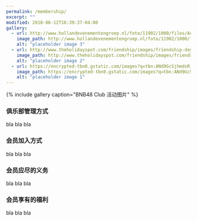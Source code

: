 ```yaml
---
permalink: /membership/
excerpt: ""
modified: 2018-06-12T16:39:37-04:00
gallery:
  - url: http://www.hollandevenementengroep.nl/foto/11902/1000/files/Accent%20Fotos/the_party.jpg
    image_path: http://www.hollandevenementengroep.nl/foto/11902/1000/files/Accent%20Fotos/the_party.jpg
    alt: "placeholder image 3"
  - url: http://www.theholidayspot.com/friendship/images/friendship-day-party-ideas.jpg
    image_path: http://www.theholidayspot.com/friendship/images/friendship-day-party-ideas.jpg
    alt: "placeholder image 2"
  - url: https://encrypted-tbn0.gstatic.com/images?q=tbn:ANd9GcSjhmdsR_D0eLIKyfzTgP5OpEBvFQpFXgrYVNvkyXnXbS7FEel6
    image_path: https://encrypted-tbn0.gstatic.com/images?q=tbn:ANd9GcSjhmdsR_D0eLIKyfzTgP5OpEBvFQpFXgrYVNvkyXnXbS7FEel6
    alt: "placeholder image 1"
---
```



{% include gallery caption="BNB48 Club 活动图片" %}

### 俱乐部管理方式
bla bla bla

### 会员加入方式
bla bla bla

### 会员应尽的义务
bla bla bla

### 会员享有的福利
bla bla bla


